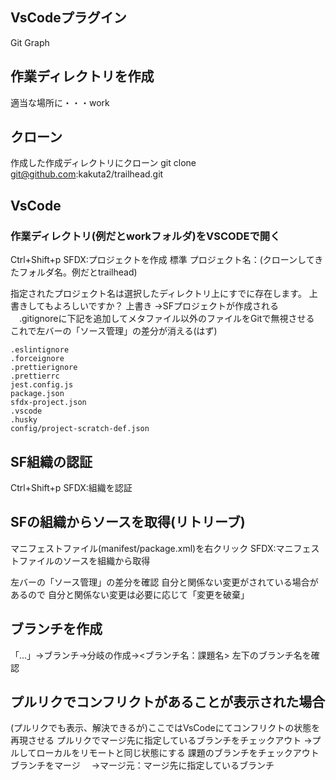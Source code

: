 ## VsCodeプラグイン
Git Graph

## 作業ディレクトリを作成
適当な場所に・・・work

## クローン
作成した作成ディレクトリにクローン
git clone git@github.com:kakuta2/trailhead.git

## VsCode
### 作業ディレクトリ(例だとworkフォルダ)をVSCODEで開く
Ctrl+Shift+p
SFDX:プロジェクトを作成
標準
プロジェクト名：(クローンしてきたフォルダ名。例だとtrailhead)

指定されたプロジェクト名は選択したディレクトリ上にすでに存在します。
上書きしてもよろしいですか？
上書き
→SFプロジェクトが作成される
　.gitignoreに下記を追加してメタファイル以外のファイルをGitで無視させる
これで左バーの「ソース管理」の差分が消える(はず)
```
.eslintignore
.forceignore
.prettierignore
.prettierrc
jest.config.js
package.json
sfdx-project.json
.vscode
.husky
config/project-scratch-def.json
```


## SF組織の認証
Ctrl+Shift+p
SFDX:組織を認証

## SFの組織からソースを取得(リトリーブ)
マニフェストファイル(manifest/package.xml)を右クリック
SFDX:マニフェストファイルのソースを組織から取得

左バーの「ソース管理」の差分を確認
自分と関係ない変更がされている場合があるので
自分と関係ない変更は必要に応じて「変更を破棄」


## ブランチを作成
「...」→ブランチ→分岐の作成→<ブランチ名：課題名>
左下のブランチ名を確認


## プルリクでコンフリクトがあることが表示された場合
(プルリクでも表示、解決できるが)ここではVsCodeにてコンフリクトの状態を再現させる
プルリクでマージ先に指定しているブランチをチェックアウト
→プルしてローカルをリモートと同じ状態にする
課題のブランチをチェックアウト
ブランチをマージ
　→マージ元：マージ先に指定しているブランチ

